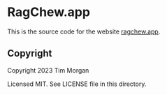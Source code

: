 # RagChew.app

This is the source code for the website [ragchew.app](https://ragchew.app).

## Copyright

Copyright 2023 Tim Morgan

Licensed MIT. See LICENSE file in this directory.
